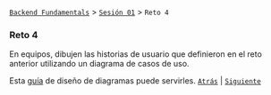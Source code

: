 [`Backend Fundamentals`](../../README.md) > [`Sesión 01`](../README.md) > `Reto 4`

### Reto 4

En equipos, dibujen las historias de usuario que definieron en el reto anterior utilizando un diagrama de casos de uso.

Esta [guía](https://creately.com/blog/diagrams/use-case-diagram-guidelines/) de diseño de diagramas puede servirles.
[`Atrás`](../README.md) | [`Siguiente`](../README.md)
